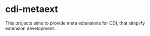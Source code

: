 # cdi-metaext
This projects aims to provide meta extensions for CDI, that simplify extension development.
